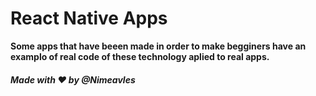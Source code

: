 # **React Native Apps**

**Some apps that have beeen made in order to make begginers have an examplo of real code of these technology aplied to real apps.**

##### _*Made with ❤️ by @Nimeavles*_
